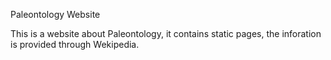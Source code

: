 Paleontology Website

This is a website about Paleontology,
it contains static pages, the inforation is provided through Wekipedia.